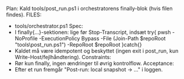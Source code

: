 Plan: Kald tools/post_run.ps1 i orchestratorens finally-blok (hvis filen findes).
FILES:
- tools/orchestrator.ps1
Spec:
- I finally{...}-sektionen: lige før Stop-Transcript, indsæt try{ pwsh -NoProfile -ExecutionPolicy Bypass -File (Join-Path $repoRoot "tools\post_run.ps1") -RepoRoot $repoRoot }catch{}
- Kaldet må være idempotent og beskyttet (ingen exit i post_run, kun Write-Host/fejlhåndtering).
Constraints:
- Rør kun finally, ingen ændringer til øvrig kontrolflow.
Acceptance:
- Efter et run fremgår "Post-run: local snapshot -> ..." i loggen.
